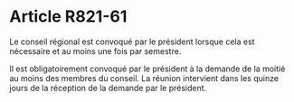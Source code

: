 # Article R821-61

<p>   Le conseil régional est convoqué par le président lorsque cela est nécessaire et au moins une fois par semestre.</p><p>   Il est obligatoirement convoqué par le président à la demande de la moitié au moins des membres du conseil. La réunion intervient dans les quinze jours de la réception de la demande par le président.</p>